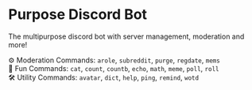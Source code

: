 # Purpose Discord Bot
The multipurpose discord bot with server management, moderation and more!


⚙️ Moderation Commands: `arole`, `subreddit`, `purge`, `regdate`, `mems`<br>
🎉 Fun Commands: `cat`, `count`, `countb`, `echo`, `math`, `meme`, `poll`, `roll`<br>
🛠️ Utility Commands: `avatar`, `dict`, `help`, `ping`, `remind`, `wotd`
